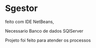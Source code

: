 # Sgestor

feito com IDE NetBeans, 

Necessario Banco de dados SQlServer

Projeto foi feito para atender os processos 
